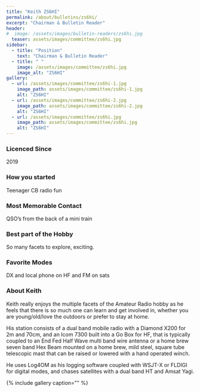 ```yaml
---
title: "Keith ZS6HI"
permalink: /about/bulletins/zs6hi/
excerpt: "Chairman & Bulletin Reader"
header:
#  image: /assets/images/bulletin-readers/zs6hi.jpg
  teaser: assets/images/committee/zs6hi.jpg
sidebar:
  - title: "Position"
    text: "Chairman & Bulletin Reader"
  - title: " "
    image: /assets/images/committee/zs6hi.jpg
    image_alt: "ZS6HI"
gallery:
  - url: /assets/images/committee/zs6hi-1.jpg
    image_path: assets/images/committee/zs6hi-1.jpg
    alt: "ZS6HI"
  - url: /assets/images/committee/zs6hi-2.jpg
    image_path: assets/images/committee/zs6hi-2.jpg
    alt: "ZS6HI"
  - url: /assets/images/committee/zs6hi.jpg
    image_path: assets/images/committee/zs6hi.jpg
    alt: "ZS6HI"
---
```


### Licenced Since
2019

### How you started
Teenager CB radio fun

### Most Memorable Contact
QSO’s from the back of a mini train

### Best part of the Hobby
So many facets to explore, exciting.

### Favorite Modes
DX and local phone on HF and FM on sats

### About Keith 
Keith really enjoys the multiple facets of the Amateur Radio hobby as he feels that there is so much one can learn and get involved in, whether you are young/old/love the outdoors or prefer to stay at home. 

His station consists of a dual band mobile radio with a Diamond X200 for 2m and 70cm, and an Icom 7300 built into a Go Box for HF, that is typically coupled to an End Fed Half Wave multi band wire antenna or a home brew seven band Hex Beam mounted on a home brew, mild steel, square tube telescopic mast that can be raised or lowered with a hand operated winch. 

He uses Log4OM as his logging software coupled with WSJT-X or FLDIGI for digital modes, and chases satellites with a dual band HT and Amsat Yagi.

{% include gallery caption="" %}
